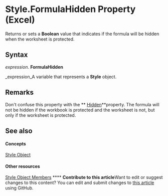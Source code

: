 
# Style.FormulaHidden Property (Excel)

Returns or sets a  **Boolean** value that indicates if the formula will be hidden when the worksheet is protected.


## Syntax

 _expression_. **FormulaHidden**

 _expression_A variable that represents a  **Style** object.


## Remarks

Don't confuse this property with the  ** [Hidden](7e785c38-a8ae-3810-a88a-0bfb7b74e2d6.md)**property. The formula will not be hidden if the workbook is protected and the worksheet is not, but only if the worksheet is protected.


## See also


#### Concepts


 [Style Object](3c1e9184-0075-5f46-9a1a-0b61d874d1f8.md)
#### Other resources


 [Style Object Members](78f477c9-4033-e7c5-fc3d-7ba025392d31.md)
****   **Contribute to this article**Want to edit or suggest changes to this content? You can edit and submit changes to  [this article](https://github.com/jhershey00/VBA_Excel_Test/OpenXMLCon/articles/7b36f86b-2f88-3fb4-173e-cca7e747a195.md) using GitHub.

